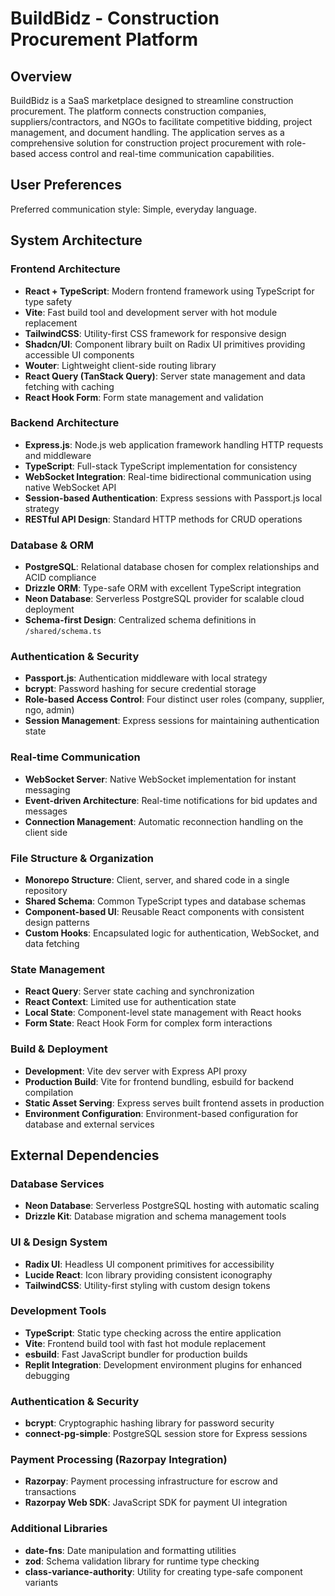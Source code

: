 # BuildBidz - Construction Procurement Platform

## Overview

BuildBidz is a SaaS marketplace designed to streamline construction procurement. The platform connects construction companies, suppliers/contractors, and NGOs to facilitate competitive bidding, project management, and document handling. The application serves as a comprehensive solution for construction project procurement with role-based access control and real-time communication capabilities.

## User Preferences

Preferred communication style: Simple, everyday language.

## System Architecture

### Frontend Architecture
- **React + TypeScript**: Modern frontend framework using TypeScript for type safety
- **Vite**: Fast build tool and development server with hot module replacement
- **TailwindCSS**: Utility-first CSS framework for responsive design
- **Shadcn/UI**: Component library built on Radix UI primitives providing accessible UI components
- **Wouter**: Lightweight client-side routing library
- **React Query (TanStack Query)**: Server state management and data fetching with caching
- **React Hook Form**: Form state management and validation

### Backend Architecture
- **Express.js**: Node.js web application framework handling HTTP requests and middleware
- **TypeScript**: Full-stack TypeScript implementation for consistency
- **WebSocket Integration**: Real-time bidirectional communication using native WebSocket API
- **Session-based Authentication**: Express sessions with Passport.js local strategy
- **RESTful API Design**: Standard HTTP methods for CRUD operations

### Database & ORM
- **PostgreSQL**: Relational database chosen for complex relationships and ACID compliance
- **Drizzle ORM**: Type-safe ORM with excellent TypeScript integration
- **Neon Database**: Serverless PostgreSQL provider for scalable cloud deployment
- **Schema-first Design**: Centralized schema definitions in `/shared/schema.ts`

### Authentication & Security
- **Passport.js**: Authentication middleware with local strategy
- **bcrypt**: Password hashing for secure credential storage
- **Role-based Access Control**: Four distinct user roles (company, supplier, ngo, admin)
- **Session Management**: Express sessions for maintaining authentication state

### Real-time Communication
- **WebSocket Server**: Native WebSocket implementation for instant messaging
- **Event-driven Architecture**: Real-time notifications for bid updates and messages
- **Connection Management**: Automatic reconnection handling on the client side

### File Structure & Organization
- **Monorepo Structure**: Client, server, and shared code in a single repository
- **Shared Schema**: Common TypeScript types and database schemas
- **Component-based UI**: Reusable React components with consistent design patterns
- **Custom Hooks**: Encapsulated logic for authentication, WebSocket, and data fetching

### State Management
- **React Query**: Server state caching and synchronization
- **React Context**: Limited use for authentication state
- **Local State**: Component-level state management with React hooks
- **Form State**: React Hook Form for complex form interactions

### Build & Deployment
- **Development**: Vite dev server with Express API proxy
- **Production Build**: Vite for frontend bundling, esbuild for backend compilation
- **Static Asset Serving**: Express serves built frontend assets in production
- **Environment Configuration**: Environment-based configuration for database and external services

## External Dependencies

### Database Services
- **Neon Database**: Serverless PostgreSQL hosting with automatic scaling
- **Drizzle Kit**: Database migration and schema management tools

### UI & Design System
- **Radix UI**: Headless UI component primitives for accessibility
- **Lucide React**: Icon library providing consistent iconography
- **TailwindCSS**: Utility-first styling with custom design tokens

### Development Tools
- **TypeScript**: Static type checking across the entire application
- **Vite**: Frontend build tool with fast hot module replacement
- **esbuild**: Fast JavaScript bundler for production builds
- **Replit Integration**: Development environment plugins for enhanced debugging

### Authentication & Security
- **bcrypt**: Cryptographic hashing library for password security
- **connect-pg-simple**: PostgreSQL session store for Express sessions

### Payment Processing (Razorpay Integration)
- **Razorpay**: Payment processing infrastructure for escrow and transactions
- **Razorpay Web SDK**: JavaScript SDK for payment UI integration

### Additional Libraries
- **date-fns**: Date manipulation and formatting utilities
- **zod**: Schema validation library for runtime type checking
- **class-variance-authority**: Utility for creating type-safe component variants